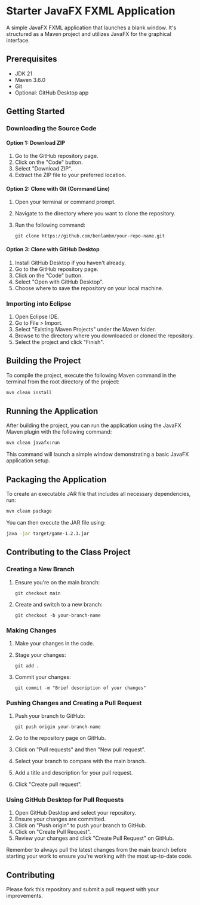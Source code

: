 # Starter JavaFX FXML Application

A simple JavaFX FXML application that launches a blank window. It's structured as a Maven project and utilizes JavaFX for the graphical interface.

## Prerequisites

- JDK 21 
- Maven 3.6.0 
- Git 
- Optional: GitHub Desktop app



## Getting Started

### Downloading the Source Code

#### Option 1: Download ZIP

1. Go to the GitHub repository page.
2. Click on the "Code" button.
3. Select "Download ZIP".
4. Extract the ZIP file to your preferred location.

#### Option 2: Clone with Git (Command Line)

1. Open your terminal or command prompt.
2. Navigate to the directory where you want to clone the repository.
3. Run the following command:
   
   ```
   git clone https://github.com/benlambm/your-repo-name.git
   ```

#### Option 3: Clone with GitHub Desktop

1. Install GitHub Desktop if you haven't already.
2. Go to the GitHub repository page.
3. Click on the "Code" button.
4. Select "Open with GitHub Desktop".
5. Choose where to save the repository on your local machine.

### Importing into Eclipse

1. Open Eclipse IDE.
2. Go to File > Import.
3. Select "Existing Maven Projects" under the Maven folder.
4. Browse to the directory where you downloaded or cloned the repository.
5. Select the project and click "Finish".

## Building the Project

To compile the project, execute the following Maven command in the terminal from the root directory of the project:

```bash
mvn clean install
```

## Running the Application

After building the project, you can run the application using the JavaFX Maven plugin with the following command:

```bash
mvn clean javafx:run
```

This command will launch a simple window demonstrating a basic JavaFX application setup.

## Packaging the Application

To create an executable JAR file that includes all necessary dependencies, run:

```bash
mvn clean package
```

You can then execute the JAR file using:

```bash
java -jar target/game-1.2.3.jar
```

## Contributing to the Class Project

### Creating a New Branch

1. Ensure you're on the main branch:
   
   ```
   git checkout main
   ```
2. Create and switch to a new branch:
   
   ```
   git checkout -b your-branch-name
   ```

### Making Changes

1. Make your changes in the code.
2. Stage your changes:
   
   ```
   git add .
   ```
3. Commit your changes:
   
   ```
   git commit -m "Brief description of your changes"
   ```

### Pushing Changes and Creating a Pull Request

1. Push your branch to GitHub:
   
   ```
   git push origin your-branch-name
   ```
2. Go to the repository page on GitHub.
3. Click on "Pull requests" and then "New pull request".
4. Select your branch to compare with the main branch.
5. Add a title and description for your pull request.
6. Click "Create pull request".

### Using GitHub Desktop for Pull Requests

1. Open GitHub Desktop and select your repository.
2. Ensure your changes are committed.
3. Click on "Push origin" to push your branch to GitHub.
4. Click on "Create Pull Request".
5. Review your changes and click "Create Pull Request" on GitHub.

Remember to always pull the latest changes from the main branch before starting your work to ensure you're working with the most up-to-date code.

## Contributing

Please fork this repository and submit a pull request with your improvements.
